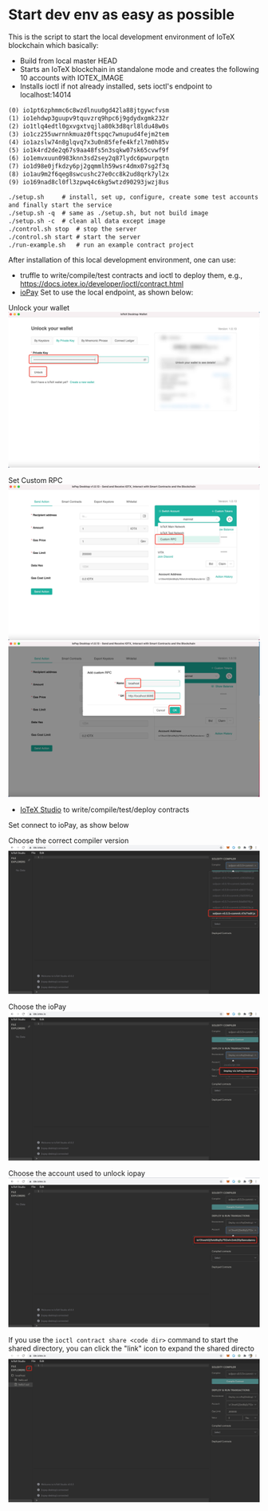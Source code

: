 # Start dev env as easy as possible

This is the script to start the local development environment of IoTeX blockchain which basically:
- Build from local master HEAD
- Starts an IoTeX blockchain in standalone mode and creates the following 10 accounts with IOTEX_IMAGE
- Installs ioctl if not already installed, sets ioctl's endpoint to localhost:14014

```
(0) io1pt6zphmmc6c8wzdlnuu0gd42la88jtgywcfvsm
(1) io1ehdwp3guupv9tquvzrq9hpc6j9gdydxgmk232r
(2) io1tlq4edtl0gxvgxtvqjla80k3d8qrl8ldu48w0s
(3) io1cz255uwrnnkmuaz0ftspqc7wnupud4fejm2tem
(4) io1azslw74n8glqvq7x3u0n85fefe4kfzl7m0h85v
(5) io1k4rd2de2q67s9aa48fs5n3sqkw07sk65cvwf9f
(6) io1emvxuun0983knn3sd2sey2q87lydc6pwurpqtn
(7) io1d98e0jfkdzy6pj2gqmmlh59wsr4dmx07sg2f3q
(8) io1au9m2f6qeg8swcushc27e0cc8k2ud8qrk7yl2x
(9) io169nad8cl0fl3zpwq4c6kg5wtzd90293jwzj8us
```

```
./setup.sh     # install, set up, configure, create some test accounts and finally start the service
./setup.sh -q  # same as ./setup.sh, but not build image
./setup.sh -c  # clean all data except image
./control.sh stop  # stop the server
./control.sh start # start the server
./run-example.sh   # run an example contract project
```
After installation of this local development environment, one can use:
- truffle to write/compile/test contracts and ioctl to deploy them, e.g., https://docs.iotex.io/developer/ioctl/contract.html
- [ioPay](https://iopay.iotex.io/) Set to use the local endpoint, as shown below:

Unlock your wallet
![](images/01.jpeg)

Set Custom RPC
![](images/02.jpeg)
![](images/03.jpeg)

- [IoTeX Studio](http://ide.iotex.io/) to write/compile/test/deploy contracts

Set connect to ioPay, as show below

Choose the correct compiler version
![](images/04.jpeg)

Choose the ioPay
![](images/05.jpeg)

Choose the account used to unlock iopay
![](images/06.jpeg)

If you use the `ioctl contract share <code dir>` command to start the shared directory, you can click the "link" icon to expand the shared directo
![](images/07.jpeg)
